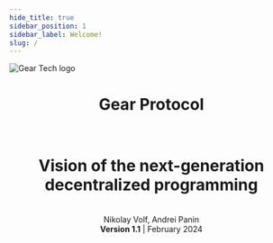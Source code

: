 ```yaml
---
hide_title: true
sidebar_position: 1
sidebar_label: Welcome!
slug: /
---
```



<img src="/img/title-grey.png"  alt="Gear Tech logo"/>

<div align="center">
    <h1>Gear Protocol</h1>
    <br />
    <h1>Vision of the next-generation decentralized programming</h1>
</div>

<br />

<div align="center">
    Nikolay Volf, Andrei Panin
    <br />
    <b>Version 1.1</b> | February 2024
</div>

<br />
